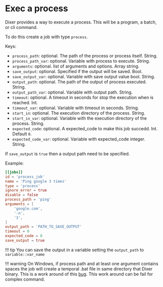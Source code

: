 # Exec a process

Dixer provides a way to execute a process. This will be a program, a batch, or cli command.

To do this create a job with type `process`.

Keys:

- `process_path`: optional. The path of the process or process itself. String.
- `process_path_var`: optional. Variable with process to execute. String.
- `arguments`: optional. list of arguments and options. Array string.
- `save_output`: optional. Specified if the output will be saved. Bool.
- `save_output_var`: optional. Variable with save output value bool. String.
- `output_path`: optional. The path of the output of process executed. String.
- `output_path_var`: optional. Variable with output path. String.
- `timeout`: optional. A timeout in seconds for stop the execution when is reached. Int.
- `timeout_var`: optional. Variable with timeout in seconds. String.
- `start_in`: optional. The execution directory of the process. String.
- `start_in_var`: optional. Variable with the execution directory of the process. String.
- `expected_code`: optional. A expected_code to make this job succedd. Int. Default `0`.
- `expected_code_var`: optional. Variable with expected_code integer. String.


If `save_output` is `true` then a output path need to be specified.

Example:

```toml
[[jobs]]
id = 'process_job'
name = 'Ping google 3 times'
type = 'process'
ignore_error = true
disable = false
process_path = 'ping'
arguments = [
    'google.com',
	'-n',
    '3',
]
output_path = 'PATH_TO_SAVE_OUTPUT'
timeout = 0
expected_code = 0
save_output = true
```

!!! tip
    You can save the output in a variable setting the `output_path` to `variable::var_name`

!!! warning
    On Windows, if process path and at least one argument contains spaces the job will create a temporal .bat file in same directory that Dixer binary. This is a work around of this [bug](https://github.com/golang/go/issues/17149). This work around can be fail for complex command.